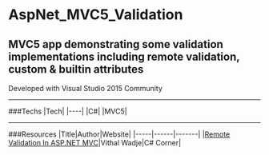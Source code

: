 # AspNet_MVC5_Validation

MVC5 app demonstrating some validation implementations including remote validation, custom &amp; builtin attributes
---

Developed with Visual Studio 2015 Community

---

###Techs
|Tech|
|----|
|C#|
|MVC5|

---

###Resources
|Title|Author|Website|
|-----|------|-------|
|[Remote Validation In ASP.NET MVC](http://www.c-sharpcorner.com/article/remote-validation-in-asp-net-mvc/)|Vithal Wadje|C# Corner|
